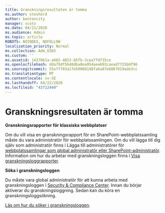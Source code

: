 ```yaml
---
title: Granskningsresultaten är tomma
ms.author: stevhord
author: bentoncity
manager: scotv
ms.date: 04/21/2020
ms.audience: Admin
ms.topic: article
ROBOTS: NOINDEX, NOFOLLOW
localization_priority: Normal
ms.collection: Adm_O365
ms.custom: ''
ms.assetid: 1437061a-a602-4853-b5fb-3cea7fd735ce
ms.openlocfilehash: dda79df5b48dba8ea954aee693caead7725b0f96
ms.sourcegitcommit: 55eff703a17e500681d8fa6a87eb067019ade3cc
ms.translationtype: MT
ms.contentlocale: sv-SE
ms.lasthandoff: 04/22/2020
ms.locfileid: "43712440"
---
```

# <a name="auditing-results-are-blank"></a>Granskningsresultaten är tomma

 **Granskningsrapporter för klassiska webbplatser**
  
Om du vill visa en granskningsrapport för en SharePoint-webbplatssamling måste du vara administratör för webbplatssamlingen. Om du vill lägga till dig själv som administratör finns i Lägga till administratörer för [webbplatssamlingar som global administratör eller SharePoint-administratör](https://go.microsoft.com/fwlink/?linkid=869390). Information om hur du arbetar med granskningsloggen finns i [Visa granskningsloggrapporter](https://go.microsoft.com/fwlink/?linkid=395237). 
  
 **Söka i granskningsloggen**
  
Du måste vara global administratör för att kunna arbeta med granskningsloggen i [Security &amp; Compliance Center](https://protection.office.com). Innan du börjar aktiverar du granskningsloggning. Sedan kan du köra en granskningsloggsökning. 
  
[Läs om hur du söker i granskningsloggen](https://go.microsoft.com/fwlink/?linkid=708432).
  

